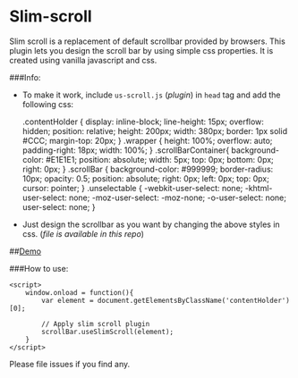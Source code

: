 Slim-scroll 
===========

Slim scroll is a replacement of default scrollbar provided by browsers. 
This plugin lets you design the scroll bar by using simple css properties. It is created using vanilla javascript and css.

###Info:

- To make it work, include `us-scroll.js` (_plugin_) in `head` tag and add the following css:
	
    .contentHolder {
        display: inline-block;
        line-height: 15px;
        overflow: hidden;
        position: relative;
        height: 200px;
        width: 380px;
        border: 1px solid #CCC;
        margin-top: 20px;
    }
    .wrapper {
        height: 100%;
        overflow: auto;
        padding-right: 18px;
        width: 100%;
    }
    .scrollBarContainer{
        background-color: #E1E1E1;
        position: absolute;
        width: 5px;
        top: 0px;
        bottom: 0px;
        right: 0px;
    }
    .scrollBar {
        background-color: #999999;
        border-radius: 10px;
        opacity: 0.5;
        position: absolute;
        right: 0px;
        left: 0px;
        top: 0px;
        cursor: pointer;
    }
    .unselectable {
        -webkit-user-select: none;
        -khtml-user-select: none;
        -moz-user-select: -moz-none;
        -o-user-select: none;
        user-select: none;
    }


- Just design the scrollbar as you want by changing the above styles in css. (_file is available in this repo_)

##[Demo](https://rawgit.com/venkateshwar/Ultimate-Slim-scroll/master/index.html)

###How to use:

    <script>
        window.onload = function(){  
            var element = document.getElementsByClassName('contentHolder')[0];

            // Apply slim scroll plugin
            scrollBar.useSlimScroll(element);
        }
    </script>


Please file issues if you find any.


